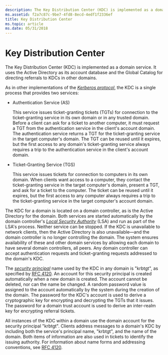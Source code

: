 ```yaml
---
description: The Key Distribution Center (KDC) is implemented as a domain service. It uses the Active Directory as its account database and the Global Catalog for directing referrals to KDCs in other domains.
ms.assetid: f2a7c87c-9be7-4fd8-8ecd-4edf1f2336ef
title: Key Distribution Center
ms.topic: article
ms.date: 05/31/2018
---
```


# Key Distribution Center

The Key Distribution Center (KDC) is implemented as a domain service. It uses the Active Directory as its account database and the Global Catalog for directing referrals to KDCs in other domains.

As in other implementations of the [*Kerberos protocol*](../secgloss/k-gly.md), the KDC is a single process that provides two services:

-   Authentication Service (AS)

    This service issues ticket-granting tickets (TGTs) for connection to the ticket-granting service in its own domain or in any trusted domain. Before a client can ask for a ticket to another computer, it must request a TGT from the authentication service in the client's account domain. The authentication service returns a TGT for the ticket-granting service in the target computer's domain. The TGT can be reused until it expires, but the first access to any domain's ticket-granting service always requires a trip to the authentication service in the client's account domain.

-   Ticket-Granting Service (TGS)

    This service issues tickets for connection to computers in its own domain. When clients want access to a computer, they contact the ticket-granting service in the target computer's domain, present a TGT, and ask for a ticket to the computer. The ticket can be reused until it expires, but the first access to any computer always requires a trip to the ticket-granting service in the target computer's account domain.

The KDC for a domain is located on a domain controller, as is the Active Directory for the domain. Both services are started automatically by the domain controller's [*Local Security Authority*](../secgloss/l-gly.md) (LSA) and run as part of the LSA's process. Neither service can be stopped. If the KDC is unavailable to network clients, then the Active Directory is also unavailable—and the domain controller is no longer controlling the domain. The system ensures availability of these and other domain services by allowing each domain to have several domain controllers, all peers. Any domain controller can accept authentication requests and ticket-granting requests addressed to the domain's KDC.

The [*security principal*](../secgloss/s-gly.md) name used by the KDC in any domain is "krbtgt", as specified by [RFC 4120](https://www.ietf.org/rfc/rfc4120.txt). An account for this security principal is created automatically when a new domain is created. The account cannot be deleted, nor can the name be changed. A random password value is assigned to the account automatically by the system during the creation of the domain. The password for the KDC's account is used to derive a cryptographic key for encrypting and decrypting the TGTs that it issues. The password for a domain trust account is used to derive an inter-realm key for encrypting referral tickets.

All instances of the KDC within a domain use the domain account for the security principal "krbtgt". Clients address messages to a domain's KDC by including both the service's principal name, "krbtgt", and the name of the domain. Both items of information are also used in tickets to identify the issuing authority. For information about name forms and addressing conventions, see [RFC 4120](https://www.ietf.org/rfc/rfc4120.txt).

 

 
